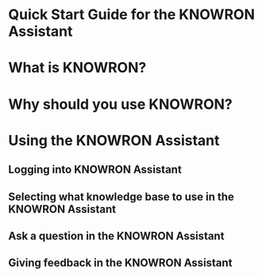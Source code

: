 # Quick Start Guide for the KNOWRON Assistant
# What is KNOWRON?
# Why should you use KNOWRON?
# Using the KNOWRON Assistant
## Logging into KNOWRON Assistant
## Selecting what knowledge base to use in the KNOWRON Assistant
## Ask a question in the KNOWRON Assistant
## Giving feedback in the KNOWRON Assistant